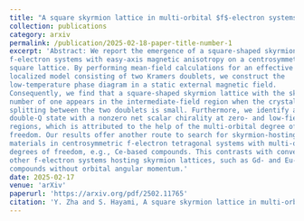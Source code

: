 ```yaml
---
title: "A square skyrmion lattice in multi-orbital $f$-electron systems"
collection: publications
category: arxiv
permalink: /publication/2025-02-18-paper-title-number-1
excerpt: 'Abstract: We report the emergence of a square-shaped skyrmion lattice in multi-orbital
f-electron systems with easy-axis magnetic anisotropy on a centrosymmetric
square lattice. By performing mean-field calculations for an effective
localized model consisting of two Kramers doublets, we construct the
low-temperature phase diagram in a static external magnetic field.
Consequently, we find that a square-shaped skyrmion lattice with the skyrmion
number of one appears in the intermediate-field region when the crystal field
splitting between the two doublets is small. Furthermore, we identify another
double-Q state with a nonzero net scalar chirality at zero- and low-field
regions, which is attributed to the help of the multi-orbital degree of
freedom. Our results offer another route to search for skyrmion-hosting
materials in centrosymmetric f-electron tetragonal systems with multi-orbital
degrees of freedom, e.g., Ce-based compounds. This contrasts with conventional
other f-electron systems hosting skyrmion lattices, such as Gd- and Eu-based
compounds without orbital angular momentum.'
date: 2025-02-17
venue: 'arXiv'
paperurl: 'https://arxiv.org/pdf/2502.11765'
citation: 'Y. Zha and S. Hayami, A square skyrmion lattice in multi-orbital $f$-electron systems (2025), arXiv:2502.11765 [cond-mat.str-el].'
---
```

